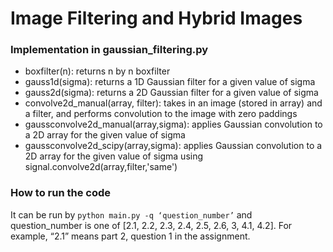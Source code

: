 # Image Filtering and Hybrid Images 

### Implementation in gaussian_filtering.py
+ boxfilter(n): returns n by n boxfilter
+ gauss1d(sigma): returns a 1D Gaussian filter for a given value of sigma
+ gauss2d(sigma): returns a 2D Gaussian filter for a given value of sigma
+ convolve2d_manual(array, filter): takes in an image (stored in array) and a filter, and performs convolution to the image with zero paddings 
+ gaussconvolve2d_manual(array,sigma): applies Gaussian convolution to a 2D array for the given value of sigma
+ gaussconvolve2d_scipy(array,sigma): applies Gaussian convolution to a 2D array for the given value of sigma using signal.convolve2d(array,filter,'same')


### How to run the code 
It can be run by  `python main.py -q ‘question_number’` and question_number is one of  [2.1, 2.2, 2.3, 2.4, 2.5, 2.6, 3, 4.1, 4.2].
For example, “2.1” means part 2, question 1 in the assignment. 
